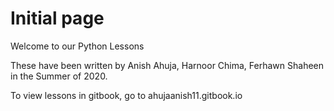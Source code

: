 # Initial page

Welcome to our Python Lessons

These have been written by Anish Ahuja, Harnoor Chima, Ferhawn Shaheen in the Summer of 2020.

To view lessons in gitbook, go to ahujaanish11.gitbook.io


